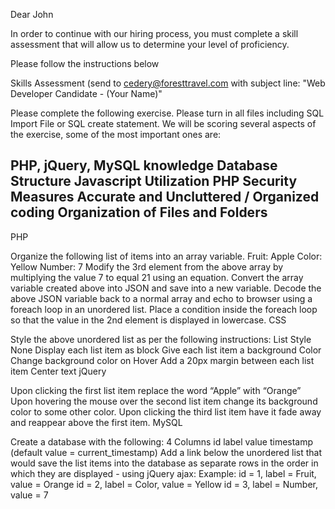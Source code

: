 Dear John
 
In order to continue with our hiring process, you must complete a skill assessment that will allow us to determine your level of proficiency.
 
Please follow the instructions below
 
Skills Assessment (send to cedery@foresttravel.com with subject line: "Web Developer Candidate - (Your Name)"

Please complete the following exercise. Please turn in all files including SQL Import File or SQL create statement. We will be scoring several aspects of the exercise, some of the most important ones are:

PHP, jQuery, MySQL knowledge
Database Structure
Javascript Utilization
PHP Security Measures
Accurate and Uncluttered / Organized coding
Organization of Files and Folders
-----------------

PHP

Organize the following list of items into an array variable.
Fruit: Apple
Color: Yellow
Number: 7
Modify the 3rd element from the above array by multiplying the value 7 to equal 21 using an equation.
Convert the array variable created above into JSON and save into a new variable.
Decode the above JSON variable back to a normal array and echo to browser using a foreach loop in an unordered list.
Place a condition inside the foreach loop so that the value in the 2nd element is displayed in lowercase.
CSS

Style the above unordered list as per the following instructions:
List Style None
Display each list item as block
Give each list item a background Color
Change background color on Hover
Add a 20px margin between each list item
Center text
jQuery

Upon clicking the first list item replace the word “Apple” with “Orange”
Upon hovering the mouse over the second list item change its background color to some other color.
Upon clicking the third list item have it fade away and reappear above the first item.
MySQL

Create a database with the following:
4 Columns
id
label
value
timestamp (default value = current_timestamp)
Add a link below the unordered list that would save the list items into the database as separate rows in the order in which they are displayed - using jQuery ajax:
Example:
id = 1, label = Fruit, value = Orange
id = 2, label = Color, value = Yellow
id = 3, label = Number, value = 7